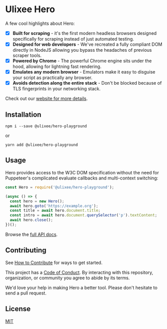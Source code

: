 # Ulixee Hero

A few cool highlights about Hero:

- [x] **Built for scraping** - it's the first modern headless browsers designed specifically for scraping instead of just automated testing.
- [x] **Designed for web developers** - We've recreated a fully compliant DOM directly in NodeJS allowing you bypass the headaches of previous scraper tools.
- [x] **Powered by Chrome** - The powerful Chrome engine sits under the hood, allowing for lightning fast rendering.
- [x] **Emulates any modern browser** - Emulators make it easy to disguise your script as practically any browser.
- [x] **Avoids detection along the entire stack** - Don't be blocked because of TLS fingerprints in your networking stack.

Check out our [website for more details](https://ulixee.org).

## Installation

```shell script
npm i --save @ulixee/hero-playground
```

or

```shell script
yarn add @ulixee/hero-playground
```

## Usage

Hero provides access to the W3C DOM specification without the need for Puppeteer's complicated evaluate callbacks and multi-context switching:

```js
const Hero = require('@ulixee/hero-playground');

(async () => {
  const hero = new Hero();
  await hero.goto('https://example.org');
  const title = await hero.document.title;
  const intro = await hero.document.querySelector('p').textContent;
  await hero.close();
})();
```

Browse the [full API docs](https://ulixee.org/docs/hero).

## Contributing

See [How to Contribute](//ulixee.org/how-to-contribute) for ways to get started.

This project has a [Code of Conduct](//ulixee.org/code-of-conduct). By interacting with this repository, organization, or community you agree to abide by its terms.

We'd love your help in making Hero a better tool. Please don't hesitate to send a pull request.

## License

[MIT](LICENSE.md)
